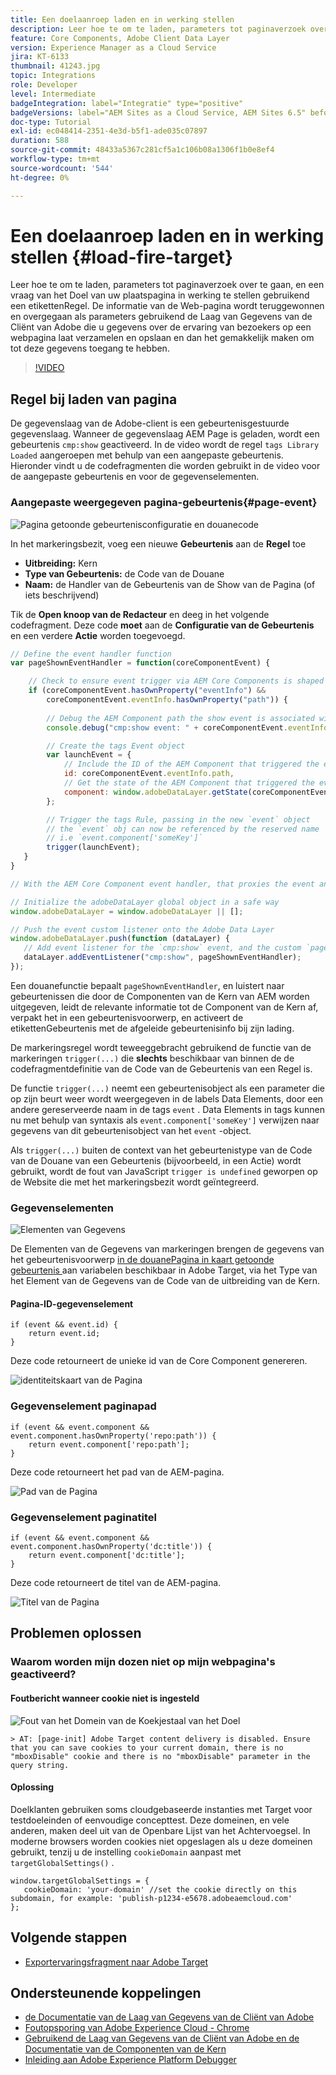 ```yaml
---
title: Een doelaanroep laden en in werking stellen
description: Leer hoe te om te laden, parameters tot paginaverzoek over te gaan, en een vraag van het Doel van uw plaatspagina in werking te stellen gebruikend een etikettenRegel.
feature: Core Components, Adobe Client Data Layer
version: Experience Manager as a Cloud Service
jira: KT-6133
thumbnail: 41243.jpg
topic: Integrations
role: Developer
level: Intermediate
badgeIntegration: label="Integratie" type="positive"
badgeVersions: label="AEM Sites as a Cloud Service, AEM Sites 6.5" before-title="false"
doc-type: Tutorial
exl-id: ec048414-2351-4e3d-b5f1-ade035c07897
duration: 588
source-git-commit: 48433a5367c281cf5a1c106b08a1306f1b0e8ef4
workflow-type: tm+mt
source-wordcount: '544'
ht-degree: 0%

---
```


# Een doelaanroep laden en in werking stellen {#load-fire-target}

Leer hoe te om te laden, parameters tot paginaverzoek over te gaan, en een vraag van het Doel van uw plaatspagina in werking te stellen gebruikend een etikettenRegel. De informatie van de Web-pagina wordt teruggewonnen en overgegaan als parameters gebruikend de Laag van Gegevens van de Cliënt van Adobe die u gegevens over de ervaring van bezoekers op een webpagina laat verzamelen en opslaan en dan het gemakkelijk maken om tot deze gegevens toegang te hebben.

>[!VIDEO](https://video.tv.adobe.com/v/41243?quality=12&learn=on)

## Regel bij laden van pagina

De gegevenslaag van de Adobe-client is een gebeurtenisgestuurde gegevenslaag. Wanneer de gegevenslaag AEM Page is geladen, wordt een gebeurtenis `cmp:show` geactiveerd. In de video wordt de regel `tags Library Loaded` aangeroepen met behulp van een aangepaste gebeurtenis. Hieronder vindt u de codefragmenten die worden gebruikt in de video voor de aangepaste gebeurtenis en voor de gegevenselementen.

### Aangepaste weergegeven pagina-gebeurtenis{#page-event}

![ Pagina getoonde gebeurtenisconfiguratie en douanecode ](assets/load-and-fire-target-call.png)

In het markeringsbezit, voeg een nieuwe **Gebeurtenis** aan de **Regel** toe

+ __Uitbreiding:__ Kern
+ __Type van Gebeurtenis:__ de Code van de Douane
+ __Naam:__ de Handler van de Gebeurtenis van de Show van de Pagina (of iets beschrijvend)

Tik de __Open knoop van de Redacteur__ en deeg in het volgende codefragment. Deze code __moet__ aan de __Configuratie van de Gebeurtenis__ en een verdere __Actie__ worden toegevoegd.

```javascript
// Define the event handler function
var pageShownEventHandler = function(coreComponentEvent) {

    // Check to ensure event trigger via AEM Core Components is shaped correctly
    if (coreComponentEvent.hasOwnProperty("eventInfo") && 
        coreComponentEvent.eventInfo.hasOwnProperty("path")) {
    
        // Debug the AEM Component path the show event is associated with
        console.debug("cmp:show event: " + coreComponentEvent.eventInfo.path);

        // Create the tags Event object
        var launchEvent = {
            // Include the ID of the AEM Component that triggered the event
            id: coreComponentEvent.eventInfo.path,
            // Get the state of the AEM Component that triggered the event           
            component: window.adobeDataLayer.getState(coreComponentEvent.eventInfo.path)
        };

        // Trigger the tags Rule, passing in the new `event` object
        // the `event` obj can now be referenced by the reserved name `event` by other tags data elements
        // i.e `event.component['someKey']`
        trigger(launchEvent);
   }
}

// With the AEM Core Component event handler, that proxies the event and relevant information to Data Collection, defined above...

// Initialize the adobeDataLayer global object in a safe way
window.adobeDataLayer = window.adobeDataLayer || [];

// Push the event custom listener onto the Adobe Data Layer
window.adobeDataLayer.push(function (dataLayer) {
   // Add event listener for the `cmp:show` event, and the custom `pageShownEventHandler` function as the callback
   dataLayer.addEventListener("cmp:show", pageShownEventHandler);
});
```

Een douanefunctie bepaalt `pageShownEventHandler`, en luistert naar gebeurtenissen die door de Componenten van de Kern van AEM worden uitgegeven, leidt de relevante informatie tot de Component van de Kern af, verpakt het in een gebeurtenisvoorwerp, en activeert de etikettenGebeurtenis met de afgeleide gebeurtenisinfo bij zijn lading.

De markeringsregel wordt teweeggebracht gebruikend de functie van de markeringen `trigger(...)` die __slechts__ beschikbaar van binnen de de codefragmentdefinitie van de Code van de Gebeurtenis van een Regel is.

De functie `trigger(...)` neemt een gebeurtenisobject als een parameter die op zijn beurt weer wordt weergegeven in de labels Data Elements, door een andere gereserveerde naam in de tags `event` . Data Elements in tags kunnen nu met behulp van syntaxis als `event.component['someKey']` verwijzen naar gegevens van dit gebeurtenisobject van het `event` -object.

Als `trigger(...)` buiten de context van het gebeurtenistype van de Code van de Douane van een Gebeurtenis (bijvoorbeeld, in een Actie) wordt gebruikt, wordt de fout van JavaScript `trigger is undefined` geworpen op de Website die met het markeringsbezit wordt geïntegreerd.


### Gegevenselementen

![ Elementen van Gegevens ](assets/data-elements.png)

De Elementen van de Gegevens van markeringen brengen de gegevens van het gebeurtenisvoorwerp [ in de douanePagina in kaart getoonde gebeurtenis ](#page-event) aan variabelen beschikbaar in Adobe Target, via het Type van het Element van de Gegevens van de Code van de uitbreiding van de Kern.

#### Pagina-ID-gegevenselement

```
if (event && event.id) {
    return event.id;
}
```

Deze code retourneert de unieke id van de Core Component genereren.

![ identiteitskaart van de Pagina ](assets/pageid.png)

### Gegevenselement paginapad

```
if (event && event.component && event.component.hasOwnProperty('repo:path')) {
    return event.component['repo:path'];
}
```

Deze code retourneert het pad van de AEM-pagina.

![ Pad van de Pagina ](assets/pagepath.png)

### Gegevenselement paginatitel

```
if (event && event.component && event.component.hasOwnProperty('dc:title')) {
    return event.component['dc:title'];
}
```

Deze code retourneert de titel van de AEM-pagina.

![ Titel van de Pagina ](assets/pagetitle.png)

## Problemen oplossen

### Waarom worden mijn dozen niet op mijn webpagina&#39;s geactiveerd?

#### Foutbericht wanneer cookie niet is ingesteld

![ Fout van het Domein van de Koekjestaal van het Doel ](assets/target-cookie-error.png)

```
> AT: [page-init] Adobe Target content delivery is disabled. Ensure that you can save cookies to your current domain, there is no "mboxDisable" cookie and there is no "mboxDisable" parameter in the query string.
```

#### Oplossing

Doelklanten gebruiken soms cloudgebaseerde instanties met Target voor testdoeleinden of eenvoudige concepttest. Deze domeinen, en vele anderen, maken deel uit van de Openbare Lijst van het Achtervoegsel.
In moderne browsers worden cookies niet opgeslagen als u deze domeinen gebruikt, tenzij u de instelling `cookieDomain` aanpast met `targetGlobalSettings()` .

```
window.targetGlobalSettings = {  
   cookieDomain: 'your-domain' //set the cookie directly on this subdomain, for example: 'publish-p1234-e5678.adobeaemcloud.com'
};
```

## Volgende stappen

+ [Exportervaringsfragment naar Adobe Target](./export-experience-fragment-target.md)

## Ondersteunende koppelingen

+ [ de Documentatie van de Laag van Gegevens van de Cliënt van Adobe ](https://github.com/adobe/adobe-client-data-layer/wiki)
+ [ Foutopsporing van Adobe Experience Cloud - Chrome ](https://chrome.google.com/webstore/detail/adobe-experience-platform/bfnnokhpnncpkdmbokanobigaccjkpob)
+ [ Gebruikend de Laag van Gegevens van de Cliënt van Adobe en de Documentatie van de Componenten van de Kern ](https://experienceleague.adobe.com/docs/experience-manager-core-components/using/developing/data-layer/overview.html?lang=nl-NL)
+ [ Inleiding aan Adobe Experience Platform Debugger ](https://experienceleague.adobe.com/docs/platform-learn/data-collection/debugger/overview.html?lang=nl-NL)
